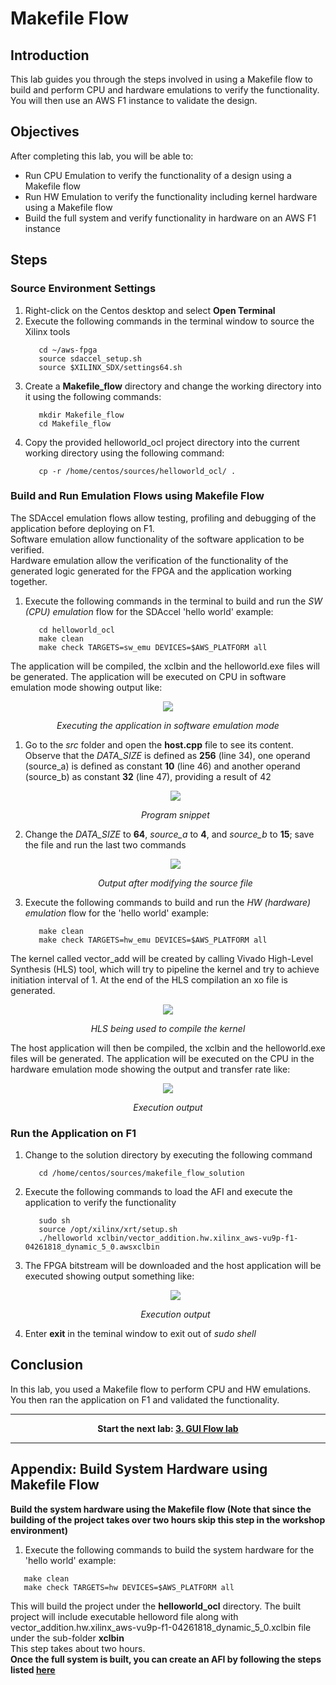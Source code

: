 # Makefile Flow

## Introduction

This lab guides you through the steps involved in using a Makefile flow to build and perform CPU and hardware emulations to verify the functionality. You will then use an AWS F1 instance to validate the design.

## Objectives

After completing this lab, you will be able to:

- Run CPU Emulation to verify the functionality of a design using a Makefile flow
- Run HW Emulation to verify the functionality including kernel hardware using a Makefile flow
- Build the full system and verify functionality in hardware on an AWS F1 instance

## Steps 
### Source Environment Settings        

1. Right-click on the Centos desktop and select **Open Terminal**
1. Execute the following commands in the terminal window to source the Xilinx tools
   ```
      cd ~/aws-fpga	  
      source sdaccel_setup.sh		  
      source $XILINX_SDX/settings64.sh
   ```
1. Create a **Makefile\_flow** directory and change the working directory into it using the following commands:
   ```
      mkdir Makefile_flow	  
      cd Makefile_flow		  
   ```
1. Copy the provided helloworld\_ocl project directory into the current working directory using the following command:
   ```
      cp -r /home/centos/sources/helloworld_ocl/ .
   ```
### Build and Run Emulation Flows using Makefile Flow

The SDAccel emulation flows allow testing, profiling and debugging of the application before deploying on F1.  
Software emulation allow functionality of the software application to be verified.  
Hardware emulation allow the verification of the functionality of the generated logic generated for the FPGA and the application working together.

1. Execute the following commands in the terminal to build and run the *SW (CPU) emulation* flow for the SDAccel &#39;hello world&#39; example:
   ```
      cd helloworld_ocl
      make clean
      make check TARGETS=sw_emu DEVICES=$AWS_PLATFORM all
   ```  
The application will be compiled, the xclbin and the helloworld.exe files will be generated. The application will be executed on CPU in software emulation mode showing output like:
    <p align="center">
    <img src ="../images/makefile_lab/FigMakefileLab-1.png"/>
    </p>
    <p align = "center">
    <i>Executing the application in software emulation mode</i>
    </p>
1. Go to the _src_ folder and open the **host.cpp** file to see its content. Observe that the _DATA\_SIZE_ is defined as **256** (line 34), one operand (source\_a) is defined as constant **10** (line 46) and another operand (source\_b) as constant **32** (line 47), providing a result of 42
    <p align="center">
    <img src ="../images/makefile_lab/FigMakefileLab-2.png"/>
    </p>
    <p align = "center">
    <i>Program snippet</i>
    </p>
1. Change the _DATA\_SIZE_ to **64**, _source\_a_ to **4**, and _source\_b_ to **15**; save the file and run the last two commands
    <p align="center">
    <img src ="../images/makefile_lab/FigMakefileLab-3.png"/>
    </p>
    <p align = "center">
    <i>Output after modifying the source file</i>
    </p>
1. Execute the following commands to build and run the *HW (hardware) emulation* flow for the &#39;hello world&#39; example:
   ```
      make clean
      make check TARGETS=hw_emu DEVICES=$AWS_PLATFORM all
   ```
The kernel called vector\_add will be created by calling Vivado High-Level Synthesis (HLS) tool, which will try to pipeline the kernel and try to achieve initiation interval of 1.  At the end of the HLS compilation an xo file is generated.
    <p align="center">
    <img src ="../images/makefile_lab/FigMakefileLab-4.png"/>
    </p>
    <p align = "center">
    <i>HLS being used to compile the kernel</i>
    </p>
The host application will then be compiled, the xclbin and the helloworld.exe files will be generated. The application will be executed on the CPU in the hardware emulation mode showing the output and transfer rate like:
    <p align="center">
    <img src ="../images/makefile_lab/FigMakefileLab-5.png"/>
    </p>
    <p align = "center">
    <i>Execution output</i>
    </p>
### Run the Application on F1        
1. Change to the solution directory by executing the following command
   ```
      cd /home/centos/sources/makefile_flow_solution
   ```
1. Execute the following commands to load the AFI and execute the application to verify the functionality
   ```
      sudo sh
      source /opt/xilinx/xrt/setup.sh
      ./helloworld xclbin/vector_addition.hw.xilinx_aws-vu9p-f1-04261818_dynamic_5_0.awsxclbin
   ```
1.  The FPGA bitstream will be downloaded and the host application will be executed showing output something like:
    <p align="center">
    <img src ="../images/makefile_lab/FigMakefileLab-6.png"/>
    </p>
    <p align = "center">
    <i>Execution output</i>
    </p>
1. Enter **exit** in the teminal window to exit out of _sudo shell_  
## Conclusion

In this lab, you used a Makefile flow to perform CPU and HW emulations. You then ran the application on F1 and validated the functionality.

---------------------------------------

<p align="center"><b>
Start the next lab: <a href="GUI_Flow_lab.md">3. GUI Flow lab</a>
</b></p>

---------------------------------------


## Appendix: Build System Hardware using Makefile Flow        

**Build the system hardware using the Makefile flow (Note that since the building of the project takes over two hours skip this step in the workshop environment)**  
1.  Execute the following commands to build the system hardware for the &#39;hello world&#39; example:
   ```
      make clean
      make check TARGETS=hw DEVICES=$AWS_PLATFORM all
   ```  
This will build the project under the **helloworld\_ocl** directory. The built project will include executable helloword file along with vector_addition.hw.xilinx_aws-vu9p-f1-04261818_dynamic_5_0.xclbin file under the sub-folder **xclbin**  
This step takes about two hours.  
**Once the full system is built, you can create an AFI by following the steps listed <a href="Creating_AFI.md">here</a>**
